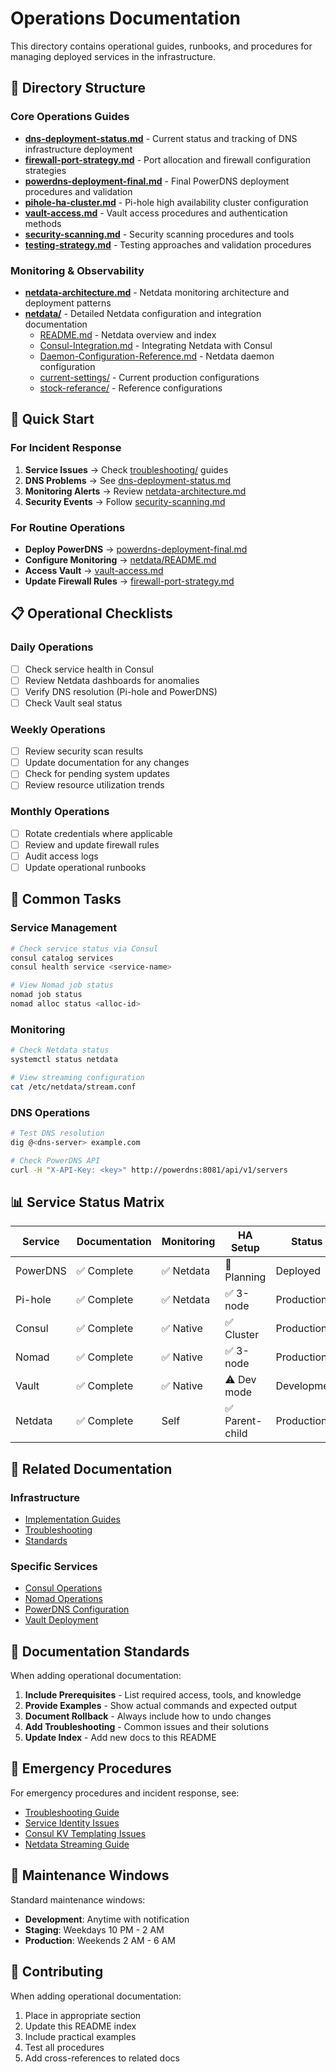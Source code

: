 # Operations Documentation

This directory contains operational guides, runbooks, and procedures for managing deployed services in the infrastructure.

## 📂 Directory Structure

### Core Operations Guides

- **[dns-deployment-status.md](dns-deployment-status.md)** - Current status and tracking of DNS infrastructure deployment
- **[firewall-port-strategy.md](firewall-port-strategy.md)** - Port allocation and firewall configuration strategies
- **[powerdns-deployment-final.md](powerdns-deployment-final.md)** - Final PowerDNS deployment procedures and validation
- **[pihole-ha-cluster.md](pihole-ha-cluster.md)** - Pi-hole high availability cluster configuration
- **[vault-access.md](vault-access.md)** - Vault access procedures and authentication methods
- **[security-scanning.md](security-scanning.md)** - Security scanning procedures and tools
- **[testing-strategy.md](testing-strategy.md)** - Testing approaches and validation procedures

### Monitoring & Observability

- **[netdata-architecture.md](netdata-architecture.md)** - Netdata monitoring architecture and deployment patterns
- **[netdata/](netdata/)** - Detailed Netdata configuration and integration documentation
  - [README.md](netdata/README.md) - Netdata overview and index
  - [Consul-Integration.md](netdata/Consul-Integration.md) - Integrating Netdata with Consul
  - [Daemon-Configuration-Reference.md](netdata/Daemon-Configuration-Reference.md) - Netdata daemon configuration
  - [current-settings/](netdata/current-settings/) - Current production configurations
  - [stock-referance/](netdata/stock-referance/) - Reference configurations

## 🚀 Quick Start

### For Incident Response

1. **Service Issues** → Check [troubleshooting/](../troubleshooting/) guides
2. **DNS Problems** → See [dns-deployment-status.md](dns-deployment-status.md)
3. **Monitoring Alerts** → Review [netdata-architecture.md](netdata-architecture.md)
4. **Security Events** → Follow [security-scanning.md](security-scanning.md)

### For Routine Operations

- **Deploy PowerDNS** → [powerdns-deployment-final.md](powerdns-deployment-final.md)
- **Configure Monitoring** → [netdata/README.md](netdata/README.md)
- **Access Vault** → [vault-access.md](vault-access.md)
- **Update Firewall Rules** → [firewall-port-strategy.md](firewall-port-strategy.md)

## 📋 Operational Checklists

### Daily Operations

- [ ] Check service health in Consul
- [ ] Review Netdata dashboards for anomalies
- [ ] Verify DNS resolution (Pi-hole and PowerDNS)
- [ ] Check Vault seal status

### Weekly Operations

- [ ] Review security scan results
- [ ] Update documentation for any changes
- [ ] Check for pending system updates
- [ ] Review resource utilization trends

### Monthly Operations

- [ ] Rotate credentials where applicable
- [ ] Review and update firewall rules
- [ ] Audit access logs
- [ ] Update operational runbooks

## 🔧 Common Tasks

### Service Management

```bash
# Check service status via Consul
consul catalog services
consul health service <service-name>

# View Nomad job status
nomad job status
nomad alloc status <alloc-id>
```

### Monitoring

```bash
# Check Netdata status
systemctl status netdata

# View streaming configuration
cat /etc/netdata/stream.conf
```

### DNS Operations

```bash
# Test DNS resolution
dig @<dns-server> example.com

# Check PowerDNS API
curl -H "X-API-Key: <key>" http://powerdns:8081/api/v1/servers
```

## 📊 Service Status Matrix

| Service | Documentation | Monitoring | HA Setup | Status |
|---------|--------------|------------|----------|---------|
| PowerDNS | ✅ Complete | ✅ Netdata | 🚧 Planning | Deployed |
| Pi-hole | ✅ Complete | ✅ Netdata | ✅ 3-node | Production |
| Consul | ✅ Complete | ✅ Native | ✅ Cluster | Production |
| Nomad | ✅ Complete | ✅ Native | ✅ 3-node | Production |
| Vault | ✅ Complete | ✅ Native | ⚠️ Dev mode | Development |
| Netdata | ✅ Complete | Self | ✅ Parent-child | Production |

## 🔗 Related Documentation

### Infrastructure

- [Implementation Guides](../implementation/)
- [Troubleshooting](../troubleshooting/)
- [Standards](../standards/)

### Specific Services

- [Consul Operations](../implementation/consul/)
- [Nomad Operations](../implementation/nomad/)
- [PowerDNS Configuration](../implementation/powerdns/)
- [Vault Deployment](../implementation/vault/)

## 📝 Documentation Standards

When adding operational documentation:

1. **Include Prerequisites** - List required access, tools, and knowledge
2. **Provide Examples** - Show actual commands and expected output
3. **Document Rollback** - Always include how to undo changes
4. **Add Troubleshooting** - Common issues and their solutions
5. **Update Index** - Add new docs to this README

## 🚨 Emergency Procedures

For emergency procedures and incident response, see:

- [Troubleshooting Guide](../troubleshooting/README.md)
- [Service Identity Issues](../troubleshooting/service-identity-issues.md)
- [Consul KV Templating Issues](../troubleshooting/consul-kv-templating-issues.md)
- [Netdata Streaming Guide](../troubleshooting/netdata-streaming-guide.md)

## 📅 Maintenance Windows

Standard maintenance windows:

- **Development**: Anytime with notification
- **Staging**: Weekdays 10 PM - 2 AM
- **Production**: Weekends 2 AM - 6 AM

## 🤝 Contributing

When adding operational documentation:

1. Place in appropriate section
2. Update this README index
3. Include practical examples
4. Test all procedures
5. Add cross-references to related docs
